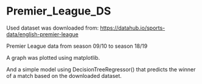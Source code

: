 # Premier_League_DS

Used dataset was downloaded from: https://datahub.io/sports-data/english-premier-league


Premier League data from season 09/10 to season 18/19  


A graph was plotted using matplotlib.


And a simple model using DecisionTreeRegressor() that predicts the winner of a match based on the downloaded dataset.

